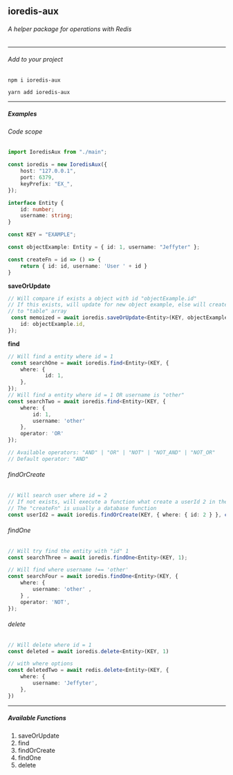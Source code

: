 ## ioredis-aux

###### A helper package for operations with Redis
------------



###### Add to your project
`npm i ioredis-aux`

`yarn add ioredis-aux`

------------

##### Examples
###### Code scope
```typescript
import IoredisAux from "./main";

const ioredis = new IoredisAux({
    host: "127.0.0.1",
    port: 6379,
    keyPrefix: "EX_",
});

interface Entity {
    id: number;
    username: string;
}

const KEY = "EXAMPLE";

const objectExample: Entity = { id: 1, username: "Jeffyter" };

const createFn = id => () => {
    return { id: id, username: 'User ' + id }
}
```

**saveOrUpdate**
```typescript
// Will compare if exists a object with id "objectExample.id"
// If this exists, will update for new object example, else will create add the object
// to "table" array
 const memoized = await ioredis.saveOrUpdate<Entity>(KEY, objectExample, {
	id: objectExample.id,
});
```

**find**
```typescript
// Will find a entity where id = 1
 const searchOne = await ioredis.find<Entity>(KEY, {
 	where: {
    		id: 1,
   	},
});
// Will find a entity where id = 1 OR username is "other"
const searchTwo = await ioredis.find<Entity>(KEY, {
	where: {
    	id: 1,
    	username: 'other'
   	},
	operator: 'OR'
});

// Available operators: "AND" | "OR" | "NOT" | "NOT_AND" | "NOT_OR"
// Default operator: "AND"
```

###### findOrCreate
```typescript
// Will search user where id = 2
// If not exists, will execute a function what create a userId 2 in the memory
// The "createFn" is usually a database function
const userId2 = await ioredis.findOrCreate(KEY, { where: { id: 2 } }, createFn(2))
```

###### findOne
```typescript
// Will try find the entity with "id" 1
const searchThree = await ioredis.findOne<Entity>(KEY, 1);

// Will find where username !== 'other'
const searchFour = await ioredis.findOne<Entity>(KEY, { 
	where: {
		username: 'other' ,
	} ,
	operator: 'NOT',
});
```

###### delete
```typescript
// Will delete where id = 1
const deleted = await ioredis.delete<Entity>(KEY, 1)

// with where options
const deletedTwo = await redis.delete<Entity>(KEY, {
	where: {
		username: 'Jeffyter',
	},
})
```
------------


##### Available Functions
1. saveOrUpdate
2. find
3. findOrCreate
4. findOne
5. delete
